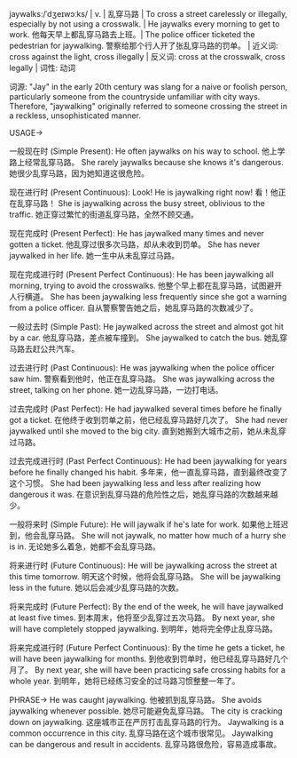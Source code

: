 jaywalks:/ˈdʒeɪwɔːks/ | v. | 乱穿马路 | To cross a street carelessly or illegally, especially by not using a crosswalk. |  He jaywalks every morning to get to work. 他每天早上都乱穿马路去上班。|  The police officer ticketed the pedestrian for jaywalking. 警察给那个行人开了张乱穿马路的罚单。 | 近义词: cross against the light, cross illegally | 反义词: cross at the crosswalk, cross legally | 词性: 动词

词源:  "Jay" in the early 20th century was slang for a naive or foolish person, particularly someone from the countryside unfamiliar with city ways.  Therefore, "jaywalking" originally referred to someone crossing the street in a reckless, unsophisticated manner.

USAGE->

一般现在时 (Simple Present):
He often jaywalks on his way to school.  他上学路上经常乱穿马路。
She rarely jaywalks because she knows it's dangerous. 她很少乱穿马路，因为她知道这很危险。


现在进行时 (Present Continuous):
Look! He is jaywalking right now! 看！他正在乱穿马路！
She is jaywalking across the busy street, oblivious to the traffic.  她正穿过繁忙的街道乱穿马路，全然不顾交通。


现在完成时 (Present Perfect):
He has jaywalked many times and never gotten a ticket. 他乱穿过很多次马路，却从未收到罚单。
She has never jaywalked in her life. 她一生中从未乱穿过马路。


现在完成进行时 (Present Perfect Continuous):
He has been jaywalking all morning, trying to avoid the crosswalks. 他整个早上都在乱穿马路，试图避开人行横道。
She has been jaywalking less frequently since she got a warning from a police officer. 自从警察警告她之后，她乱穿马路的次数减少了。


一般过去时 (Simple Past):
He jaywalked across the street and almost got hit by a car. 他乱穿马路，差点被车撞到。
She jaywalked to catch the bus. 她乱穿马路去赶公共汽车。


过去进行时 (Past Continuous):
He was jaywalking when the police officer saw him.  警察看到他时，他正在乱穿马路。
She was jaywalking across the street, talking on her phone. 她一边乱穿马路，一边打电话。


过去完成时 (Past Perfect):
He had jaywalked several times before he finally got a ticket.  在他终于收到罚单之前，他已经乱穿马路好几次了。
She had never jaywalked until she moved to the big city.  直到她搬到大城市之前，她从未乱穿过马路。


过去完成进行时 (Past Perfect Continuous):
He had been jaywalking for years before he finally changed his habit.  多年来，他一直乱穿马路，直到最终改变了这个习惯。
She had been jaywalking less and less after realizing how dangerous it was.  在意识到乱穿马路的危险性之后，她乱穿马路的次数越来越少。


一般将来时 (Simple Future):
He will jaywalk if he's late for work. 如果他上班迟到，他会乱穿马路。
She will not jaywalk, no matter how much of a hurry she is in.  无论她多么着急，她都不会乱穿马路。


将来进行时 (Future Continuous):
He will be jaywalking across the street at this time tomorrow. 明天这个时候，他将会乱穿马路。
She will be jaywalking less in the future. 她以后会减少乱穿马路的次数。


将来完成时 (Future Perfect):
By the end of the week, he will have jaywalked at least five times.  到本周末，他将至少乱穿过五次马路。
By next year, she will have completely stopped jaywalking. 到明年，她将完全停止乱穿马路。


将来完成进行时 (Future Perfect Continuous):
By the time he gets a ticket, he will have been jaywalking for months.  到他收到罚单时，他已经乱穿马路好几个月了。
By next year, she will have been practicing safe crossing habits for a whole year.  到明年，她将已经练习安全的过马路习惯整整一年了。


PHRASE->
He was caught jaywalking. 他被抓到乱穿马路。
She avoids jaywalking whenever possible. 她尽可能避免乱穿马路。
The city is cracking down on jaywalking.  这座城市正在严厉打击乱穿马路的行为。
Jaywalking is a common occurrence in this city.  乱穿马路在这个城市很常见。
Jaywalking can be dangerous and result in accidents. 乱穿马路很危险，容易造成事故。
